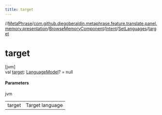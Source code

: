 ```yaml
---
title: target
---
```

//[MetaPhrase](../../../../../index.html)/[com.github.diegoberaldin.metaphrase.feature.translate.panel.memory.presentation](../../../index.html)/[BrowseMemoryComponent](../../index.html)/[Intent](../index.html)/[SetLanguages](index.html)/[target](target.html)



# target



[jvm]\
val [target](target.html): [LanguageModel](../../../../com.github.diegoberaldin.metaphrase.domain.language.data/-language-model/index.html)? = null



#### Parameters


jvm

| | |
|---|---|
| target | Target language |




